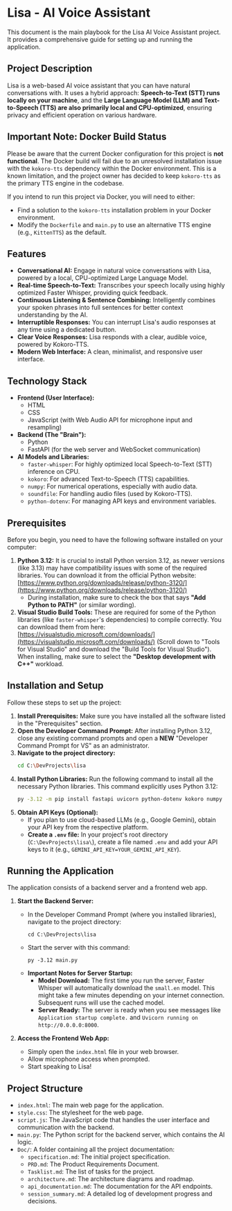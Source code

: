 # Lisa - AI Voice Assistant

This document is the main playbook for the Lisa AI Voice Assistant project. It provides a comprehensive guide for setting up and running the application.

## Project Description

Lisa is a web-based AI voice assistant that you can have natural conversations with. It uses a hybrid approach: **Speech-to-Text (STT) runs locally on your machine**, and the **Large Language Model (LLM) and Text-to-Speech (TTS) are also primarily local and CPU-optimized**, ensuring privacy and efficient operation on various hardware.

## Important Note: Docker Build Status

Please be aware that the current Docker configuration for this project is **not functional**. The Docker build will fail due to an unresolved installation issue with the `kokoro-tts` dependency within the Docker environment. This is a known limitation, and the project owner has decided to keep `kokoro-tts` as the primary TTS engine in the codebase.

If you intend to run this project via Docker, you will need to either:
*   Find a solution to the `kokoro-tts` installation problem in your Docker environment.
*   Modify the `Dockerfile` and `main.py` to use an alternative TTS engine (e.g., `KittenTTS`) as the default.

## Features

*   **Conversational AI:** Engage in natural voice conversations with Lisa, powered by a local, CPU-optimized Large Language Model.
*   **Real-time Speech-to-Text:** Transcribes your speech locally using highly optimized Faster Whisper, providing quick feedback.
*   **Continuous Listening & Sentence Combining:** Intelligently combines your spoken phrases into full sentences for better context understanding by the AI.
*   **Interruptible Responses:** You can interrupt Lisa's audio responses at any time using a dedicated button.
*   **Clear Voice Responses:** Lisa responds with a clear, audible voice, powered by Kokoro-TTS.
*   **Modern Web Interface:** A clean, minimalist, and responsive user interface.

## Technology Stack

*   **Frontend (User Interface):**
    *   HTML
    *   CSS
    *   JavaScript (with Web Audio API for microphone input and resampling)
*   **Backend (The "Brain"):**
    *   Python
    *   FastAPI (for the web server and WebSocket communication)
*   **AI Models and Libraries:**
    *   `faster-whisper`: For highly optimized local Speech-to-Text (STT) inference on CPU.
    *   `kokoro`: For advanced Text-to-Speech (TTS) capabilities.
    *   `numpy`: For numerical operations, especially with audio data.
    *   `soundfile`: For handling audio files (used by Kokoro-TTS).
    *   `python-dotenv`: For managing API keys and environment variables.

## Prerequisites

Before you begin, you need to have the following software installed on your computer:

1.  **Python 3.12:** It is crucial to install Python version 3.12, as newer versions (like 3.13) may have compatibility issues with some of the required libraries. You can download it from the official Python website: [https://www.python.org/downloads/release/python-3120/](https://www.python.org/downloads/release/python-3120/)
    *   During installation, make sure to check the box that says **"Add Python to PATH"** (or similar wording).
2.  **Visual Studio Build Tools:** These are required for some of the Python libraries (like `faster-whisper`'s dependencies) to compile correctly. You can download them from here: [https://visualstudio.microsoft.com/downloads/](https://visualstudio.microsoft.com/downloads/) (Scroll down to "Tools for Visual Studio" and download the "Build Tools for Visual Studio"). When installing, make sure to select the **"Desktop development with C++"** workload.

## Installation and Setup

Follow these steps to set up the project:

1.  **Install Prerequisites:** Make sure you have installed all the software listed in the "Prerequisites" section.
2.  **Open the Developer Command Prompt:** After installing Python 3.12, close any existing command prompts and open a **NEW** "Developer Command Prompt for VS" as an administrator.
3.  **Navigate to the project directory:**
    ```bash
    cd C:\DevProjects\lisa
    ```
4.  **Install Python Libraries:** Run the following command to install all the necessary Python libraries. This command explicitly uses Python 3.12:
    ```bash
    py -3.12 -m pip install fastapi uvicorn python-dotenv kokoro numpy soundfile faster-whisper
    ```
5.  **Obtain API Keys (Optional):**
    *   If you plan to use cloud-based LLMs (e.g., Google Gemini), obtain your API key from the respective platform.
    *   **Create a `.env` file:** In your project's root directory (`C:\DevProjects\lisa\`), create a file named `.env` and add your API keys to it (e.g., `GEMINI_API_KEY=YOUR_GEMINI_API_KEY`).

## Running the Application

The application consists of a backend server and a frontend web app.

1.  **Start the Backend Server:**
    *   In the Developer Command Prompt (where you installed libraries), navigate to the project directory:
        ```
        cd C:\DevProjects\lisa
        ```
    *   Start the server with this command:
        ```
        py -3.12 main.py
        ```
    *   **Important Notes for Server Startup:**
        *   **Model Download:** The first time you run the server, Faster Whisper will automatically download the `small.en` model. This might take a few minutes depending on your internet connection. Subsequent runs will use the cached model.
        *   **Server Ready:** The server is ready when you see messages like `Application startup complete.` and `Uvicorn running on http://0.0.0.0:8000`.

2.  **Access the Frontend Web App:**
    *   Simply open the `index.html` file in your web browser.
    *   Allow microphone access when prompted.
    *   Start speaking to Lisa!

## Project Structure

*   `index.html`: The main web page for the application.
*   `style.css`: The stylesheet for the web page.
*   `script.js`: The JavaScript code that handles the user interface and communication with the backend.
*   `main.py`: The Python script for the backend server, which contains the AI logic.
*   `Doc/`: A folder containing all the project documentation:
    *   `specification.md`: The initial project specification.
    *   `PRD.md`: The Product Requirements Document.
    *   `Tasklist.md`: The list of tasks for the project.
    *   `architecture.md`: The architecture diagrams and roadmap.
    *   `api_documentation.md`: The documentation for the API endpoints.
    *   `session_summary.md`: A detailed log of development progress and decisions.